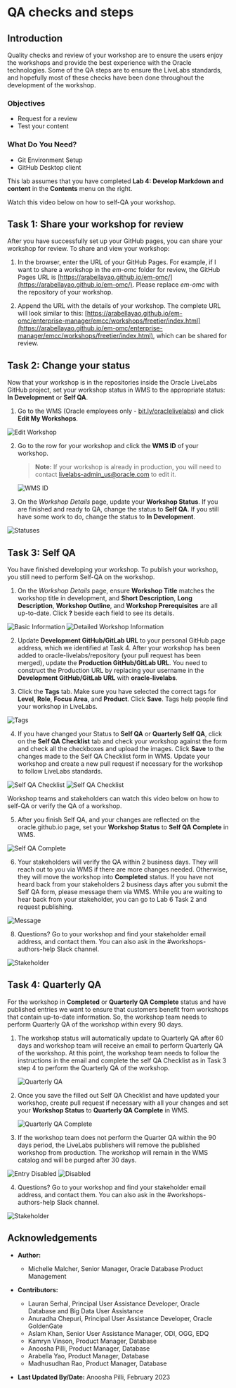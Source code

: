 # QA checks and steps

## Introduction

Quality checks and review of your workshop are to ensure the users enjoy the workshops and provide the best experience with the Oracle technologies. Some of the QA steps are to ensure the LiveLabs standards, and hopefully most of these checks have been done throughout the development of the workshop.

### Objectives

* Request for a review
* Test your content

### What Do You Need?

* Git Environment Setup
* GitHub Desktop client

This lab assumes that you have completed **Lab 4: Develop Markdown and content** in the **Contents** menu on the right.

Watch this video below on how to self-QA your workshop.
[](youtube:8tirP-hibsk)


## Task 1: Share your workshop for review

After you have successfully set up your GitHub pages, you can share your workshop for review.
To share and view your workshop:
1. In the browser, enter the URL of your GitHub Pages. For example, if I want to share a workshop in the *em-omc* folder for review, the GitHub Pages URL is [https://arabellayao.github.io/em-omc/](https://arabellayao.github.io/em-omc/). Please replace *em-omc* with the repository of your workshop.

2. Append the URL with the details of your workshop.
    The complete URL will look similar to this: [https://arabellayao.github.io/em-omc/enterprise-manager/emcc/workshops/freetier/index.html](https://arabellayao.github.io/em-omc/enterprise-manager/emcc/workshops/freetier/index.html), which can be shared for review.


## Task 2: Change your status

Now that your workshop is in the repositories inside the Oracle LiveLabs GitHub project, set your workshop status in WMS to the appropriate status: **In Development** or **Self QA**.

1. Go to the WMS (Oracle employees only - [bit.ly/oraclelivelabs](https://bit.ly/oraclelivelabs)) and click **Edit My Workshops**.

  ![Edit Workshop](images/edit-my-workshop.png " ")

2.  Go to the row for your workshop and click the **WMS ID** of your workshop.
    >**Note:** If your workshop is already in production, you will need to contact livelabs-admin_us@oracle.com to edit it.

    ![WMS ID](images/wms-id.png " ")

3.  On the *Workshop Details* page, update your **Workshop Status**. If you are finished and ready to QA, change the status to **Self QA**. If you still have some work to do, change the status to **In Development**.

  ![Statuses](images/workshop-status.png " ")

## Task 3: Self QA

You have finished developing your workshop. To publish your workshop, you still need to perform Self-QA on the workshop.

1.  On the *Workshop Details* page, ensure **Workshop Title** matches the workshop title in development, and **Short Description**, **Long Description**, **Workshop Outline**, and **Workshop Prerequisites** are all up-to-date. Click **?** beside each field to see its details.

  ![Basic Information](images/description.png " ")
  ![Detailed Workshop Information](images/outline-description.png " ")

2.  Update **Development GitHub/GitLab URL** to your personal GitHub page address, which we identified at Task 4. After your workshop has been added to oracle-livelabs/repository (your pull request has been merged), update the **Production GitHub/GitLab URL**. You need to construct the Production URL by replacing your username in the **Development GitHub/GitLab URL** with **oracle-livelabs**.

3. Click the **Tags** tab. Make sure you have selected the correct tags for **Level**, **Role**, **Focus Area**, and **Product**. Click **Save**. Tags help people find your workshop in LiveLabs.

  ![Tags](images/tags.png " ")

4.  If you have changed your Status to **Self QA** or **Quarterly Self QA**, click on the **Self QA Checklist** tab and check your workshop against the form and check all the checkboxes and upload the images. Click **Save** to the changes made to the Self QA Checklist form in WMS. Update your workshop and create a new pull request if necessary for the workshop to follow LiveLabs standards.

  ![Self QA Checklist](./images/self-qa-checklist-1.png " ")
  ![Self QA Checklist](./images/self-qa-checklist-2.png " ")

  Workshop teams and stakeholders can watch this video below on how to self-QA or verify the QA of a workshop.
  [](youtube:8tirP-hibsk)

5. After you finish Self QA, and your changes are reflected on the oracle.github.io page, set your **Workshop Status** to **Self QA Complete** in WMS.
  
  ![Self QA Complete](images/self-qa-complete.png " ")

6. Your stakeholders will verify the QA within 2 business days. They will reach out to you via WMS if there are more changes needed. Otherwise, they will move the workshop into **Completed** status. If you have not heard back from your stakeholders 2 business days after you submit the Self QA form, please message them via WMS. While you are waiting to hear back from your stakeholder, you can go to Lab 6 Task 2 and request publishing.

  ![Message](images/message-team.png " ")

8. Questions?  Go to your workshop and find your stakeholder email address, and contact them.  You can also ask in the #workshops-authors-help Slack channel.

  ![Stakeholder](images/stakeholder.png " ")

## Task 4: Quarterly QA

For the workshop in **Completed** or **Quarterly QA Complete** status and have published entries we want to ensure that customers benefit from workshops that contain up-to-date information. So, the workshop team needs to perform Quarterly QA of the workshop within every 90 days.

1. The workshop status will automatically update to Quarterly QA after 60 days and workshop team will receive an email to perform Quarterly QA of the workshop. At this point, the workshop team needs to follow the instructions in the email and complete the self QA Checklist as in Task 3 step 4 to perform the Quarterly QA of the workshop.

    ![Quarterly QA](images/quarterly-qa.png " ")

2. Once you save the filled out Self QA Checklist and have updated your workshop, create pull request if necessary with all your changes and set your **Workshop Status** to **Quarterly QA Complete** in WMS.

    ![Quarterly QA Complete](images/quarterly-qa-complete.png " ")

3. If the workshop team does not perform the Quarter QA within the 90 days period, the LiveLabs publishers will remove the published workshop from production. The workshop will remain in the WMS catalog and will be purged after 30 days.

  ![Entry Disabled](./images/entry-disabled.png " ")
  ![Disabled](./images/disabled.png " ")

4. Questions? Go to your workshop and find your stakeholder email address, and contact them. You can also ask in the #workshops-authors-help Slack channel.

  ![Stakeholder](images/stakeholder.png " ")

## Acknowledgements

* **Author:**
   * Michelle Malcher, Senior Manager, Oracle Database Product Management
* **Contributors:**
    * Lauran Serhal, Principal User Assistance Developer, Oracle Database and Big Data User Assistance
    * Anuradha Chepuri, Principal User Assistance Developer, Oracle GoldenGate
    * Aslam Khan, Senior User Assistance Manager, ODI, OGG, EDQ
    * Kamryn Vinson, Product Manager, Database
    * Anoosha Pilli, Product Manager, Database
    * Arabella Yao, Product Manager, Database
    * Madhusudhan Rao, Product Manager, Database

* **Last Updated By/Date:** Anoosha Pilli, February 2023
